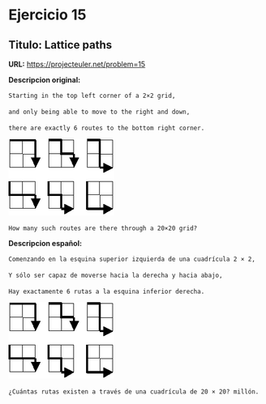 Ejercicio 15
============

Titulo: Lattice paths
---------------------

**URL:** https://projecteuler.net/problem=15


**Descripcion original:**

    Starting in the top left corner of a 2×2 grid, 
    
    and only being able to move to the right and down, 
    
    there are exactly 6 routes to the bottom right corner.

![Ejercicio 0015](../../images/p015.gif)

    How many such routes are there through a 20×20 grid?


**Descripcion español:**

    Comenzando en la esquina superior izquierda de una cuadrícula 2 × 2,
    
    Y sólo ser capaz de moverse hacia la derecha y hacia abajo,
    
    Hay exactamente 6 rutas a la esquina inferior derecha.

![Ejercicio 0015](../../images/p015.gif)

    ¿Cuántas rutas existen a través de una cuadrícula de 20 × 20? millón.